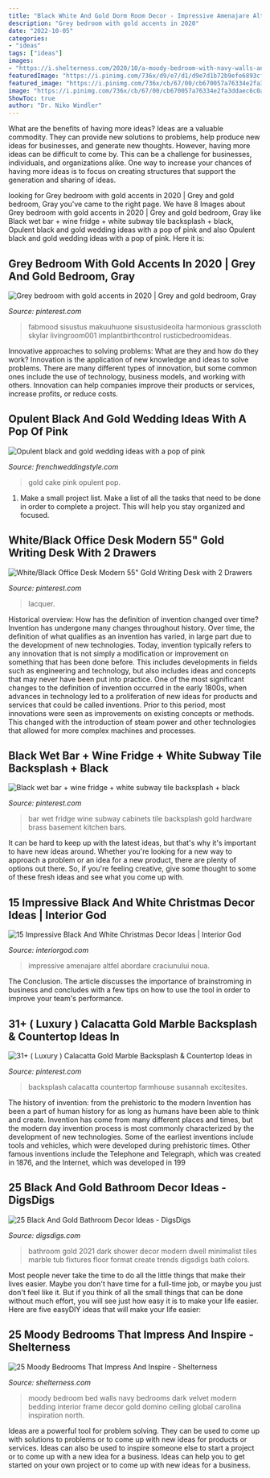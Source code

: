 ```yaml
---
title: "Black White And Gold Dorm Room Decor - Impressive Amenajare Altfel Abordare Craciunului Noua"
description: "Grey bedroom with gold accents in 2020"
date: "2022-10-05"
categories:
- "ideas"
tags: ["ideas"]
images:
- "https://i.shelterness.com/2020/10/a-moody-bedroom-with-navy-walls-and-a-ceiling-a-dark-green-velvet-bed-a-glam-gold-chandelier-and-striped-nightstands.jpg"
featuredImage: "https://i.pinimg.com/736x/d9/e7/d1/d9e7d1b72b9efe6893cf6d717382e7b9.jpg"
featured_image: "https://i.pinimg.com/736x/cb/67/00/cb670057a76334e2fa3ddaec6c0a7ccf.jpg"
image: "https://i.pinimg.com/736x/cb/67/00/cb670057a76334e2fa3ddaec6c0a7ccf.jpg"
ShowToc: true
author: "Dr. Niko Windler"
---
```



What are the benefits of having more ideas?
Ideas are a valuable commodity. They can provide new solutions to problems, help produce new ideas for businesses, and generate new thoughts. However, having more ideas can be difficult to come by. This can be a challenge for businesses, individuals, and organizations alike. One way to increase your chances of having more ideas is to focus on creating structures that support the generation and sharing of ideas.

	

		
looking for Grey bedroom with gold accents in 2020 | Grey and gold bedroom, Gray you've came to the right page. We have 8 Images about Grey bedroom with gold accents in 2020 | Grey and gold bedroom, Gray like Black wet bar + wine fridge + white subway tile backsplash + black, Opulent black and gold wedding ideas with a pop of pink and also Opulent black and gold wedding ideas with a pop of pink. Here it is:
		
    
## Grey Bedroom With Gold Accents In 2020 | Grey And Gold Bedroom, Gray

<img loading=lazy src="https://i.pinimg.com/736x/d9/e7/d1/d9e7d1b72b9efe6893cf6d717382e7b9.jpg" onerror="this.onerror=null;this.src='https://tse1.mm.bing.net/th?id=OIP.xixV5SqFAO3k2bS5lp8KLAHaN2&amp;pid=15.1';" alt="Grey bedroom with gold accents in 2020 | Grey and gold bedroom, Gray">

_Source: pinterest.com_

>fabmood sisustus makuuhuone sisustusideoita harmonious grasscloth skylar livingroom001 implantbirthcontrol rusticbedroomideas. 

	

Innovative approaches to solving problems: What are they and how do they work?
Innovation is the application of new knowledge and ideas to solve problems. There are many different types of innovation, but some common ones include the use of technology, business models, and working with others. Innovation can help companies improve their products or services, increase profits, or reduce costs.

    
## Opulent Black And Gold Wedding Ideas With A Pop Of Pink

<img loading=lazy src="http://www.frenchweddingstyle.com/wp-content/uploads/2014/05/black-and-gold-cake.jpg" onerror="this.onerror=null;this.src='https://tse1.mm.bing.net/th?id=OIP.CE6HBt__wHKiouDEBFpDQAHaLF&amp;pid=15.1';" alt="Opulent black and gold wedding ideas with a pop of pink">

_Source: frenchweddingstyle.com_

>gold cake pink opulent pop. 

	

1. Make a small project list. Make a list of all the tasks that need to be done in order to complete a project. This will help you stay organized and focused. 

    
## White/Black Office Desk Modern 55&quot; Gold Writing Desk With 2 Drawers

<img loading=lazy src="https://i.pinimg.com/736x/5b/5f/0f/5b5f0ffe0c92a844a681105cbe03ca46.jpg" onerror="this.onerror=null;this.src='https://tse2.mm.bing.net/th?id=OIP.ayABP_5kSdearHaFEFUZbQHaHa&amp;pid=15.1';" alt="White/Black Office Desk Modern 55&quot; Gold Writing Desk with 2 Drawers">

_Source: pinterest.com_

>lacquer. 

	

Historical overview: How has the definition of invention changed over time?
Invention has undergone many changes throughout history. Over time, the definition of what qualifies as an invention has varied, in large part due to the development of new technologies. Today, invention typically refers to any innovation that is not simply a modification or improvement on something that has been done before. This includes developments in fields such as engineering and technology, but also includes ideas and concepts that may never have been put into practice.
One of the most significant changes to the definition of invention occurred in the early 1800s, when advances in technology led to a proliferation of new ideas for products and services that could be called inventions. Prior to this period, most innovations were seen as improvements on existing concepts or methods. This changed with the introduction of steam power and other technologies that allowed for more complex machines and processes.

    
## Black Wet Bar + Wine Fridge + White Subway Tile Backsplash + Black

<img loading=lazy src="https://i.pinimg.com/736x/cb/67/00/cb670057a76334e2fa3ddaec6c0a7ccf.jpg" onerror="this.onerror=null;this.src='https://tse3.mm.bing.net/th?id=OIP.cEnVpcwwDNBecDG_TeQ9fQHaLH&amp;pid=15.1';" alt="Black wet bar + wine fridge + white subway tile backsplash + black">

_Source: pinterest.com_

>bar wet fridge wine subway cabinets tile backsplash gold hardware brass basement kitchen bars. 

	

It can be hard to keep up with the latest ideas, but that's why it's important to have new ideas around. Whether you're looking for a new way to approach a problem or an idea for a new product, there are plenty of options out there. So, if you're feeling creative, give some thought to some of these fresh ideas and see what you come up with.

    
## 15 Impressive Black And White Christmas Decor Ideas | Interior God

<img loading=lazy src="https://www.interiorgod.com/wp-content/uploads/2016/10/Black-And-White-Christmas-Decor-White-Decorations.jpg" onerror="this.onerror=null;this.src='https://tse4.mm.bing.net/th?id=OIP.10yxWR7U7rd2Y_bpQABSJgHaLG&amp;pid=15.1';" alt="15 Impressive Black And White Christmas Decor Ideas | Interior God">

_Source: interiorgod.com_

>impressive amenajare altfel abordare craciunului noua. 

	

The Conclusion.
The article discusses the importance of brainstroming in business and concludes with a few tips on how to use the tool in order to improve your team's performance.

    
## 31+ ( Luxury ) Calacatta Gold Marble Backsplash &amp; Countertop Ideas In

<img loading=lazy src="https://i.pinimg.com/736x/fb/e8/b6/fbe8b6db4683cd206bf9f2c20c1ff970.jpg" onerror="this.onerror=null;this.src='https://tse1.mm.bing.net/th?id=OIP._LkSMAxqPsY0bAsxlmBeZQHaNU&amp;pid=15.1';" alt="31+ ( Luxury ) Calacatta Gold Marble Backsplash &amp; Countertop Ideas in">

_Source: pinterest.com_

>backsplash calacatta countertop farmhouse susannah excitesites. 

	

The history of invention: from the prehistoric to the modern
Invention has been a part of human history for as long as humans have been able to think and create. Invention has come from many different places and times, but the modern day invention process is most commonly characterized by the development of new technologies. Some of the earliest inventions include tools and vehicles, which were developed during prehistoric times. Other famous inventions include the Telephone and Telegraph, which was created in 1876, and the Internet, which was developed in 199
    
## 25 Black And Gold Bathroom Decor Ideas - DigsDigs

<img loading=lazy src="https://www.digsdigs.com/photos/2020/04/a-minimalist-black-and-gold-bathroom-with-black-marble-tiles-gold-fixtures-and-white-appliances-is-super-stylish.jpg" onerror="this.onerror=null;this.src='https://tse2.mm.bing.net/th?id=OIP.Dlb8RLaw13gQZJbLSUqYOAHaLT&amp;pid=15.1';" alt="25 Black And Gold Bathroom Decor Ideas - DigsDigs">

_Source: digsdigs.com_

>bathroom gold 2021 dark shower decor modern dwell minimalist tiles marble tub fixtures floor format create trends digsdigs bath colors. 

	

Most people never take the time to do all the little things that make their lives easier. Maybe you don't have time for a full-time job, or maybe you just don't feel like it. But if you think of all the small things that can be done without much effort, you will see just how easy it is to make your life easier. Here are five easyDIY ideas that will make your life easier: 

    
## 25 Moody Bedrooms That Impress And Inspire - Shelterness

<img loading=lazy src="https://i.shelterness.com/2020/10/a-moody-bedroom-with-navy-walls-and-a-ceiling-a-dark-green-velvet-bed-a-glam-gold-chandelier-and-striped-nightstands.jpg" onerror="this.onerror=null;this.src='https://tse4.mm.bing.net/th?id=OIP.-aQmJxyas8AUD4LY7IIpHwHaLG&amp;pid=15.1';" alt="25 Moody Bedrooms That Impress And Inspire - Shelterness">

_Source: shelterness.com_

>moody bedroom bed walls navy bedrooms dark velvet modern bedding interior frame decor gold domino ceiling global carolina inspiration north. 

	

Ideas are a powerful tool for problem solving. They can be used to come up with solutions to problems or to come up with new ideas for products or services. Ideas can also be used to inspire someone else to start a project or to come up with a new idea for a business. Ideas can help you to get started on your own project or to come up with new ideas for a business.

